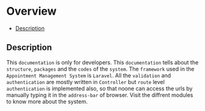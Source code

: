 # Overview

- [Description](/{{route}}/{{version}}/overview/#description)


<a name="description"></a>
## Description

This `documentation` is only for developers. This `documentation` tells about the `structure`, `packages` and the `codes` of the `system`. The `framework` used in the `Appointment Management System`  is `Laravel`. All the `validation` and `authentication` are mostly written in `Controller` but `route` level `authentication` is implemented also, so that noone can access the urls by manually typing it in the `address-bar` of browser. Visit the diffrent modules to know more about the system.
